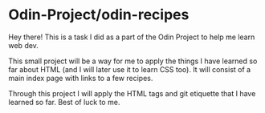 # Odin-Project/odin-recipes

Hey there! This is a task I did as a part of the Odin Project to help me learn web dev.

This small project will be a way for me to apply the things I have learned so far about HTML (and I will later use it to learn CSS too). It will consist of a main index page with links to a few recipes.

Through this project I will apply the HTML tags and git etiquette that I have learned so far. Best of luck to me.
